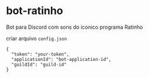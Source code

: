 # bot-ratinho
Bot para Discord com sons do iconico programa Ratinho

criar arquivo ``config.json`` 

```
{
  "token": "your-token",
  "applicationId": "bot-application-id",
  "guildId": "guild-id"
}
```
